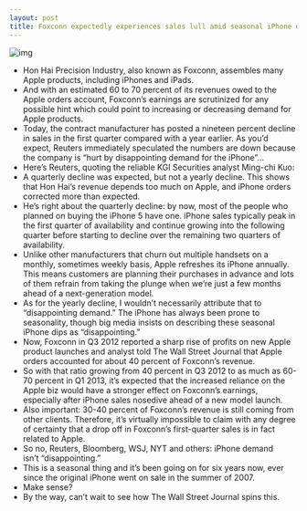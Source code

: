 ```yaml
---
layout: post
title: Foxconn expectedly experiences sales lull amid seasonal iPhone decline
---
```

![img](http://media.idownloadblog.com/wp-content/uploads/2012/09/iPhone-5-manufacturing-process-003.jpg)
* Hon Hai Precision Industry, also known as Foxconn, assembles many Apple products, including iPhones and iPads.
* And with an estimated 60 to 70 percent of its revenues owed to the Apple orders account, Foxconn’s earnings are scrutinized for any possible hint which could point to increasing or decreasing demand for Apple products.
* Today, the contract manufacturer has posted a nineteen percent decline in sales in the first quarter compared with a year earlier. As you’d expect, Reuters immediately speculated the numbers are down because the company is “hurt by disappointing demand for the iPhone”…
* Here’s Reuters, quoting the reliable KGI Securities analyst Ming-chi Kuo:
* A quarterly decline was expected, but not a yearly decline. This shows that Hon Hai’s revenue depends too much on Apple, and iPhone orders corrected more than expected.
* He’s right about the quarterly decline: by now, most of the people who planned on buying the iPhone 5 have one. iPhone sales typically peak in the first quarter of availability and continue growing into the following quarter before starting to decline over the remaining two quarters of availability.
* Unlike other manufacturers that churn out multiple handsets on a monthly, sometimes weekly basis, Apple refreshes its iPhone annually. This means customers are planning their purchases in advance and lots of them refrain from taking the plunge when we’re just a few months ahead of a next-generation model.
* As for the yearly decline, I wouldn’t necessarily attribute that to “disappointing demand.” The iPhone has always been prone to seasonality, though big media insists on describing these seasonal iPhone dips as “disappointing.”
* Now, Foxconn in Q3 2012 reported a sharp rise of profits on new Apple product launches and analyst told The Wall Street Journal that Apple orders accounted for about 40 percent of Foxconn’s revenue.
* So with that ratio growing from 40 percent in Q3 2012 to as much as 60-70 percent in Q1 2013, it’s expected that the increased reliance on the Apple biz would have a stronger effect on Foxconn’s earnings, especially after iPhone sales nosedive ahead of a new model launch.
* Also important: 30-40 percent of Foxconn’s revenue is still coming from other clients. Therefore, it’s virtually impossible to claim with any degree of certainty that a drop off in Foxconn’s first-quarter sales is in fact related to Apple.
* So no, Reuters, Bloomberg, WSJ, NYT and others: iPhone demand isn’t “disappointing.”
* This is a seasonal thing and it’s been going on for six years now, ever since the original iPhone went on sale in the summer of 2007.
* Make sense?
* By the way, can’t wait to see how The Wall Street Journal spins this.

